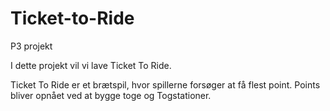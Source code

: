 # Ticket-to-Ride

P3 projekt

I dette projekt vil vi lave Ticket To Ride.

Ticket To Ride er et brætspil, hvor spillerne forsøger at få flest point. Points bliver opnået ved at bygge toge og Togstationer.

